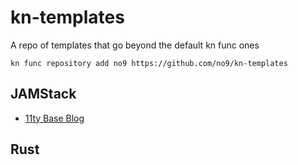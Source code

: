 # kn-templates

A repo of templates that go beyond the default kn func ones

```
kn func repository add no9 https://github.com/no9/kn-templates
```

## JAMStack 

- [11ty Base Blog](https://github.com/No9/kn-templates/tree/main/jam/eleventy-base-blog)
    
## Rust

